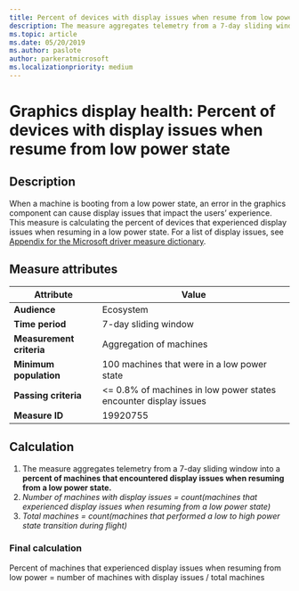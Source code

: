 ```yaml
---
title: Percent of devices with display issues when resume from low power state
description: The measure aggregates telemetry from a 7-day sliding window into a percent of machines that encountered display issues when resuming from a low power state
ms.topic: article
ms.date: 05/20/2019
ms.author: paslote
author: parkeratmicrosoft
ms.localizationpriority: medium
---
```


# Graphics display health: Percent of devices with display issues when resume from low power state

## Description

When a machine is booting from a low power state, an error in the graphics component can cause display issues that impact the users’ experience. This measure is calculating the percent of devices that experienced display issues when resuming in a low power state. For a list of display issues, see [Appendix for the Microsoft driver measure dictionary](measure-appendix.md#display-issues).

## Measure attributes

|Attribute|Value|
|----|----|
|**Audience**|Ecosystem|
|**Time period**|7-day sliding window|
|**Measurement criteria**|Aggregation of machines|
|**Minimum population**|100 machines that were in a low power state|
|**Passing criteria**|<= 0.8% of machines in low power states encounter display issues|
|**Measure ID**|19920755|

## Calculation

1. The measure aggregates telemetry from a 7-day sliding window into a **percent of machines that encountered display issues when resuming from a low power state.**
2. *Number of machines with display issues = count(machines that experienced display issues when resuming from a low power state)*
3. *Total machines = count(machines that performed a low to high power state transition during flight)*

### Final calculation

Percent of machines that experienced display issues when resuming from low power = number of machines with display issues / total machines
